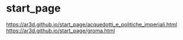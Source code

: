 # start_page
https://ar3d.github.io/start_page/acquedotti_e_politiche_imperiali.html
https://ar3d.github.io/start_page/groma.html
